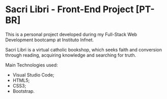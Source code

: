 # Sacri Libri - Front-End Project [PT-BR]
This is a personal project developed during my Full-Stack Web Development bootcamp at Instituto Infnet.

Sacri Libri is a virtual catholic bookshop, which seeks faith and conversion through reading, acquiring knowledge and searching for truth.

Main Technologies used:
- Visual Studio Code;
- HTML5;
- CSS3;
- Bootstrap.
